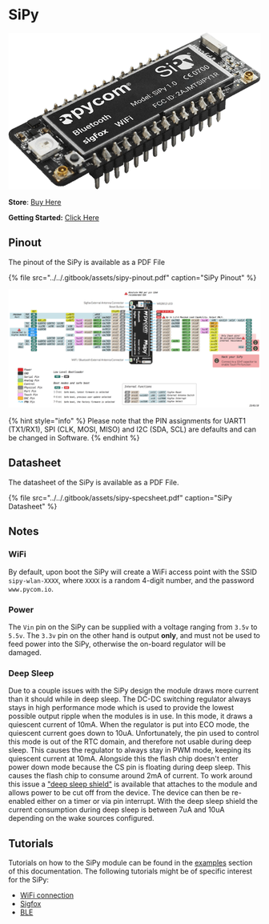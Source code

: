 # SiPy

![](../../.gitbook/assets/sipy-2.png)

**Store**: [Buy Here](http://www.pycom.io/sipy)

**Getting Started:** [Click Here](https://docs.pycom.io/chapter/gettingstarted/connection/sipy.html)

## Pinout

The pinout of the SiPy is available as a PDF File

{% file src="../../.gitbook/assets/sipy-pinout.pdf" caption="SiPy Pinout" %}

![](../../.gitbook/assets/sipy-pinout.png)

{% hint style="info" %}
Please note that the PIN assignments for UART1 \(TX1/RX1\), SPI \(CLK, MOSI, MISO\) and I2C \(SDA, SCL\) are defaults and can be changed in Software.
{% endhint %}

## Datasheet

The datasheet of the SiPy is available as a PDF File.

{% file src="../../.gitbook/assets/sipy-specsheet.pdf" caption="SiPy Datasheet" %}

## Notes

### WiFi

By default, upon boot the SiPy will create a WiFi access point with the SSID `sipy-wlan-XXXX`, where `XXXX` is a random 4-digit number, and the password `www.pycom.io`.

### Power

The `Vin` pin on the SiPy can be supplied with a voltage ranging from `3.5v` to `5.5v`. The `3.3v` pin on the other hand is output **only**, and must not be used to feed power into the SiPy, otherwise the on-board regulator will be damaged.

### Deep Sleep

Due to a couple issues with the SiPy design the module draws more current than it should while in deep sleep. The DC-DC switching regulator always stays in high performance mode which is used to provide the lowest possible output ripple when the modules is in use. In this mode, it draws a quiescent current of 10mA. When the regulator is put into ECO mode, the quiescent current goes down to 10uA. Unfortunately, the pin used to control this mode is out of the RTC domain, and therefore not usable during deep sleep. This causes the regulator to always stay in PWM mode, keeping its quiescent current at 10mA. Alongside this the flash chip doesn't enter power down mode because the CS pin is floating during deep sleep. This causes the flash chip to consume around 2mA of current. To work around this issue a ["deep sleep shield"](../boards/deepsleep/) is available that attaches to the module and allows power to be cut off from the device. The device can then be re-enabled either on a timer or via pin interrupt. With the deep sleep shield the current consumption during deep sleep is between 7uA and 10uA depending on the wake sources configured.

## Tutorials

Tutorials on how to the SiPy module can be found in the [examples](../../tutorials/introduction.md) section of this documentation. The following tutorials might be of specific interest for the SiPy:

* [WiFi connection](../../tutorials/all/wlan.md)
* [Sigfox](../../tutorials/sigfox.md)
* [BLE](../../tutorials/all/ble.md)

